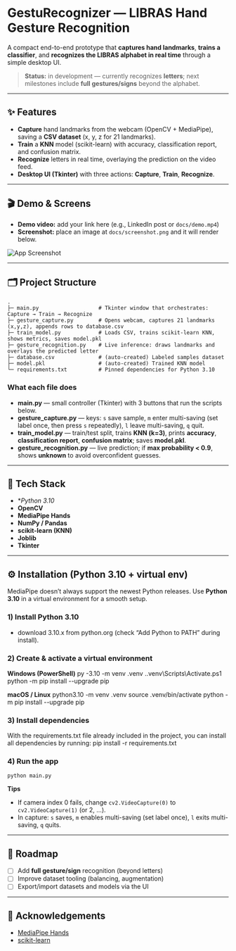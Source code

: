 # GestuRecognizer — LIBRAS Hand Gesture Recognition

A compact end-to-end prototype that **captures hand landmarks**, **trains a classifier**, and **recognizes the LIBRAS alphabet in real time** through a simple desktop UI.

> **Status:** in development — currently recognizes **letters**; next milestones include **full gestures/signs** beyond the alphabet.

---

## ✨ Features
- **Capture** hand landmarks from the webcam (OpenCV + MediaPipe), saving a **CSV dataset** (x, y, z for 21 landmarks).
- **Train** a **KNN** model (scikit-learn) with accuracy, classification report, and confusion matrix.
- **Recognize** letters in real time, overlaying the prediction on the video feed.
- **Desktop UI (Tkinter)** with three actions: **Capture**, **Train**, **Recognize**.

---

## 🎬 Demo & Screens
- **Demo video:** add your link here (e.g., LinkedIn post or `docs/demo.mp4`)
- **Screenshot:** place an image at `docs/screenshot.png` and it will render below.

![App Screenshot](docs/screenshot.png)

---

## 🗂️ Project Structure
    .
    ├─ main.py                   # Tkinter window that orchestrates: Capture → Train → Recognize
    ├─ gesture_capture.py        # Opens webcam, captures 21 landmarks (x,y,z), appends rows to database.csv
    ├─ train_model.py            # Loads CSV, trains scikit-learn KNN, shows metrics, saves model.pkl
    ├─ gesture_recognition.py    # Live inference: draws landmarks and overlays the predicted letter
    ├─ database.csv              # (auto-created) Labeled samples dataset
    ├─ model.pkl                 # (auto-created) Trained KNN model
    └─ requirements.txt          # Pinned dependencies for Python 3.10 

### What each file does
- **main.py** — small controller (Tkinter) with 3 buttons that run the scripts below.
- **gesture_capture.py** — keys: `s` save sample, `m` enter multi-saving (set label once, then press `s` repeatedly), `l` leave multi-saving, `q` quit.
- **train_model.py** — train/test split, trains **KNN (k=3)**, prints **accuracy**, **classification report**, **confusion matrix**; saves **model.pkl**.
- **gesture_recognition.py** — live prediction; if **max probability < 0.9**, shows **unknown** to avoid overconfident guesses.

---

## 🧰 Tech Stack
- **Python 3.10* 
- **OpenCV**
- **MediaPipe Hands**
- **NumPy / Pandas**
- **scikit-learn (KNN)**
- **Joblib**
- **Tkinter**

---

## ⚙️ Installation (Python 3.10 + virtual env)

MediaPipe doesn’t always support the newest Python releases. Use **Python 3.10** in a virtual environment for a smooth setup.

### 1) Install Python 3.10
-  download 3.10.x from python.org (check “Add Python to PATH” during install).

### 2) Create & activate a virtual environment

**Windows (PowerShell)**
    py -3.10 -m venv .venv
    .\.venv\Scripts\Activate.ps1
    python -m pip install --upgrade pip

**macOS / Linux**
    python3.10 -m venv .venv
    source .venv/bin/activate
    python -m pip install --upgrade pip

### 3) Install dependencies

With the requirements.txt file already included in the project, you can install all dependencies by running:
    pip install -r requirements.txt

### 4) Run the app
    python main.py

**Tips**
- If camera index 0 fails, change `cv2.VideoCapture(0)` to `cv2.VideoCapture(1)` (or 2, …).
- In capture: `s` saves, `m` enables multi-saving (set label once), `l` exits multi-saving, `q` quits.

---

## 🧭 Roadmap
- [ ] Add **full gesture/sign** recognition (beyond letters)
- [ ] Improve dataset tooling (balancing, augmentation)
- [ ] Export/import datasets and models via the UI

---

## 🤝 Acknowledgements
- [MediaPipe Hands](https://developers.google.com/mediapipe)
- [scikit-learn](https://scikit-learn.org/)
